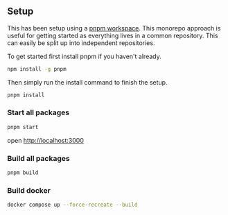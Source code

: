 ## Setup

This has been setup using a [pnpm workspace](https://pnpm.io/workspaces). This monorepo approach is useful for getting started as everything lives in a common repository. This can easily be split up into independent repositories.

To get started first install pnpm if you haven't already.

```bash
npm install -g pnpm
```

Then simply run the install command to finish the setup.

```bash
pnpm install
```

### Start all packages

```bash
pnpm start
```

open [http://localhost:3000](http://localhost:3000)

### Build all packages

```bash
pnpm build
```

### Build docker

```bash
docker compose up --force-recreate --build
```
